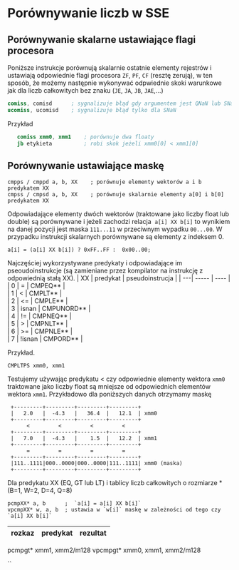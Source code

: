 # Porównywanie liczb w SSE

## Porównywanie skalarne ustawiające flagi procesora

Poniższe instrukcje porównują skalarnie ostatnie elementy rejestrów i ustawiają odpowiednie flagi procesora `ZF`, `PF`, `CF`  (resztę zerują),
w ten sposób, że możemy następnie wykonywać odpwiednie skoki warunkowe jak dla liczb całkowitych bez znaku (`JE`, `JA`, `JB`, `JAE`,...)
```nasm
comiss, comisd      ; sygnalizuje błąd gdy argumentem jest QNaN lub SNaN
ucomiss, ucomisd    ; sygnalizuje błąd tylko dla SNaN
```

Przykład
```nasm
   comiss xmm0, xmm1    ; porównuje dwa floaty
   jb etykieta          ; robi skok jeżeli xmm0[0] < xmm1[0]
```

## Porównywanie ustawiające maskę 

```
cmpps / cmppd a, b, XX    ; porównuje elementy wektorów a i b predykatem XX
cmpss / cmpsd a, b, XX    ; porównuje skalarnie elementy a[0] i b[0] predykatem XX
```
Odpowiadające elementy dwóch wektorów (traktowane jako liczby float lub double) są porównywane i jeżeli zachodzi relacja  `a[i] XX b[i]` to wynikiem na danej pozycji jest maska `111...11` w przeciwnym wypadku `00...00`.  W przypadku instrukcji skalarnych porównywane są elementy z indeksem 0. 
```
a[i] = (a[i] XX b[i]) ? 0xFF..FF :  0x00..00;
```

Najczęściej wykorzystywane predykaty i odpowiadające im pseoudoinstrukcje (są zamieniane przez kompilator na instrukcję z odpowiednią stałą XX).
| XX | predykat | pseudoinstrucja |
| ---| -----    |  ----           |  
|  0 |  =       | CMPEQ**         |    
|  1 |  <       | CMPLT**         |    
|  2 |  <=      | CMPLE**         |    
|  3 |  isnan   | CMPUNORD**      |    
|  4 |  !=      | CMPNEQ**        |    
|  5 |  >       | CMPNLT**        |    
|  6 |  >=      | CMPNLE**        |    
|  7 |  !isnan  | CMPORD**        |    

Przykład.
```
CMPLTPS xmm0, xmm1
```
Testujemy używając predykatu < czy odpowiednie elementy wektora `xmm0` traktowane jako liczby float są mniejsze od odpowiednich elementów wektora `xmm1`. 
Przykładowo dla poniższych danych otrzymamy maskę
```
 +---------+---------+---------+---------+
 |   2.0   |  -4.3   |   36.4  |   12.1  | xmm0
 +---------+---------+---------+---------+
      <         <         <         <
 +---------+---------+---------+---------+
 |   7.0   |  -4.3   |    1.5  |   12.2  | xmm1
 +---------+---------+---------+---------+
      =         =         =         =
 +---------+---------+---------+---------+
 |111..1111|000..0000|000..0000|111..1111| xmm0 (maska)
 +---------+---------+---------+---------+
```

Dla predykatu XX (EQ, GT lub LT) i tablicy liczb całkowitych o rozmiarze * (B=1, W=2, D=4, Q=8) 
```
pcmpXX* a, b      ;  `a[i] = a[i] XX b[i]`     
vpcmpXX* w, a, b  ; ustawia w `w[i]` maskę w zależności od tego czy `a[i] XX b[i]`
``` 

| rozkaz | predykat | rezultat |
| ----   | -------  | -------- |
pcmpgt* xmm1, xmm2/m128
vpcmpgt* xmm0, xmm1, xmm2/m128

``
